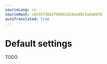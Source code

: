 ```yaml
---
sourceLang: cs
sourceHash: c653573662f90d91224ead8c3ada06f6
autoTranslated: true
---
```



# Default settings

TODO
